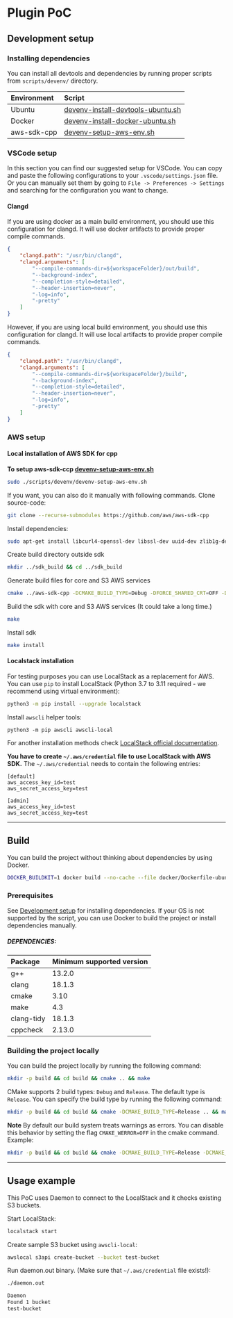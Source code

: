 # Plugin PoC

## Development setup

### Installing dependencies

You can install all devtools and dependencies by running proper scripts from `scripts/devenv/` directory.


| Environment | Script                                                                                 |
| :-----------| :--------------------------------------------------------------------------------------|
| Ubuntu      | [devenv-install-devtools-ubuntu.sh](./scripts/devenv/devenv-install-devtools-ubuntu.sh)|
| Docker      | [devenv-install-docker-ubuntu.sh](./scripts/devenv/devenv-install-docker-ubuntu.sh)    |
| aws-sdk-cpp | [devenv-setup-aws-env.sh](./scripts/devenv/devenv-setup-aws-env.sh)                    |

### VSCode setup

In this section you can find our suggested setup for VSCode. You can copy and paste the following configurations to your `.vscode/settings.json` file.
Or you can manually set them by going to `File -> Preferences -> Settings` and searching for the configuration you want to change.

#### Clangd

If you are using docker as a main build environment, you should use this configuration for clangd.
It will use docker artifacts to provide proper compile commands.

```json
{
    "clangd.path": "/usr/bin/clangd",
    "clangd.arguments": [
        "--compile-commands-dir=${workspaceFolder}/out/build",
        "--background-index",
        "--completion-style=detailed",
        "--header-insertion=never",
        "-log=info",
        "-pretty"
    ]
}
```

However, if you are using local build environment, you should use this configuration for clangd.
It will use local artifacts to provide proper compile commands.

```json
{
    "clangd.path": "/usr/bin/clangd",
    "clangd.arguments": [
        "--compile-commands-dir=${workspaceFolder}/build",
        "--background-index",
        "--completion-style=detailed",
        "--header-insertion=never",
        "-log=info",
        "-pretty"
    ]
}
```

### AWS setup

#### Local installation of AWS SDK for cpp

**To setup aws-sdk-ccp [devenv-setup-aws-env.sh](scripts/devenv/devenv-setup-aws-env.sh)**

```bash
sudo ./scripts/devenv/devenv-setup-aws-env.sh
```

If you want, you can also do it manually with following commands.
Clone source-code:

```bash
git clone --recurse-submodules https://github.com/aws/aws-sdk-cpp
```

Install dependencies:

```bash
sudo apt-get install libcurl4-openssl-dev libssl-dev uuid-dev zlib1g-dev libpulse-dev
```

Create build directory outside sdk

```bash
mkdir ../sdk_build && cd ../sdk_build
```

Generate build files for core and S3 AWS services

```bash
cmake ../aws-sdk-cpp -DCMAKE_BUILD_TYPE=Debug -DFORCE_SHARED_CRT=OFF -DBUILD_SHARED_LIBS=OFF -DCMAKE_PREFIX_PATH=/usr/ -DCMAKE_INSTALL_PREFIX=/usr/ -DBUILD_ONLY="s3"
```

Build the sdk with core and S3 AWS services (It could take a long time.)

```bash
make
```

Install sdk

```bash
make install
```

#### Localstack installation

For testing purposes you can use LocalStack as a replacement for AWS.
You can use `pip` to install LocalStack (Python 3.7 to 3.11 required - we
recommend using virtual environment):

```bash
python3 -m pip install --upgrade localstack
```

Install `awscli` helper tools:

```
python3 -m pip awscli awscli-local
```

For another installation methods check
[LocalStack official documentation](https://docs.localstack.cloud/getting-started/installation/).

**You have to create `~/.aws/credential` file to use LocalStack with AWS SDK.**
The `~/.aws/credential` needs to contain the following entries:

```
[default]
aws_access_key_id=test
aws_secret_access_key=test

[admin]
aws_access_key_id=test
aws_secret_access_key=test
```

---

## Build

You can build the project without thinking about dependencies by using Docker.

```bash
DOCKER_BUILDKIT=1 docker build --no-cache --file docker/Dockerfile-ubuntu-devenv --output out .
```

### Prerequisites

See [Development setup](#development-setup) for installing dependencies.
If your OS is not supported by the script, you can use Docker to build the project or install dependencies manually.

##### DEPENDENCIES:

| Package    | Minimum supported version |
| :-----     | :------------------------ |
| g++        | 13.2.0                    |
| clang      | 18.1.3                    |
| cmake      | 3.10                      |
| make       | 4.3                       |
| clang-tidy | 18.1.3                    |
| cppcheck   | 2.13.0                    |

### Building the project locally

You can build the project locally by running the following command:

```bash
mkdir -p build && cd build && cmake .. && make
```

CMake supports 2 build types: `Debug` and `Release`. The default type is `Release`. You can specify the build type by running the following command:

```bash
mkdir -p build && cd build && cmake -DCMAKE_BUILD_TYPE=Release .. && make
```

**Note** By default our build system treats warnings as errors. You can disable this behavior by setting the flag `CMAKE_WERROR=OFF` in the cmake command.
Example:

```bash
mkdir -p build && cd build && cmake -DCMAKE_BUILD_TYPE=Release -DCMAKE_WERROR=OFF .. && make
```

---

## Usage example

This PoC uses Daemon to connect to the LocalStack and it checks existing
S3 buckets.

Start LocalStack:

```bash
localstack start
```

Create sample S3 bucket using `awscli-local`:

```bash
awslocal s3api create-bucket --bucket test-bucket
```

Run daemon.out binary. (Make sure that `~/.aws/credential` file exists!):

```bash
./daemon.out

Daemon
Found 1 bucket
test-bucket
```
